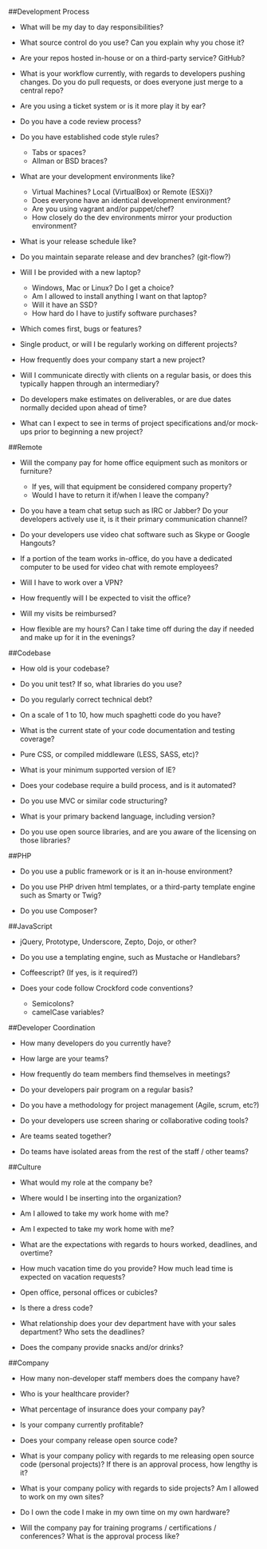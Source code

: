 ##Development Process

- What will be my day to day responsibilities?

- What source control do you use? Can you explain why you chose it?

- Are your repos hosted in-house or on a third-party service? GitHub?

- What is your workflow currently, with regards to developers pushing changes. Do you do pull requests, or does everyone just merge to a central repo?

- Are you using a ticket system or is it more play it by ear? 

- Do you have a code review process?

- Do you have established code style rules?
  - Tabs or spaces?
  - Allman or BSD braces?

- What are your development environments like?
  - Virtual Machines?  Local (VirtualBox) or Remote (ESXi)?
  - Does everyone have an identical development environment?
  - Are you using vagrant and/or puppet/chef?
  - How closely do the dev environments mirror your production environment?

- What is your release schedule like?

- Do you maintain separate release and dev branches? (git-flow?)

- Will I be provided with a new laptop?
  - Windows, Mac or Linux? Do I get a choice?
  - Am I allowed to install anything I want on that laptop?
  - Will it have an SSD?
  - How hard do I have to justify software purchases?

- Which comes first, bugs or features?

- Single product, or will I be regularly working on different projects?

- How frequently does your company start a new project?

- Will I communicate directly with clients on a regular basis, or does this typically happen through an intermediary?

- Do developers make estimates on deliverables, or are due dates normally decided upon ahead of time?

- What can I expect to see in terms of project specifications and/or mock-ups prior to beginning a new project?


##Remote

- Will the company pay for home office equipment such as monitors or furniture?
  - If yes, will that equipment be considered company property?
  - Would I have to return it if/when I leave the company?

- Do you have a team chat setup such as IRC or Jabber? Do your developers actively use it, is it their primary communication channel?

- Do your developers use video chat software such as Skype or Google Hangouts?

- If a portion of the team works in-office, do you have a dedicated computer to be used for video chat with remote employees?

- Will I have to work over a VPN?
 
- How frequently will I be expected to visit the office?

- Will my visits be reimbursed?

- How flexible are my hours? Can I take time off during the day if needed and make up for it in the evenings?


##Codebase

- How old is your codebase?

- Do you unit test? If so, what libraries do you use?

- Do you regularly correct technical debt?

- On a scale of 1 to 10, how much spaghetti code do you have?

- What is the current state of your code documentation and testing coverage?

- Pure CSS, or compiled middleware (LESS, SASS, etc)?

- What is your minimum supported version of IE?

- Does your codebase require a build process, and is it automated?

- Do you use MVC or similar code structuring?

- What is your primary backend language, including version?

- Do you use open source libraries, and are you aware of the licensing on those libraries?


##PHP

- Do you use a public framework or is it an in-house environment?

- Do you use PHP driven html templates, or a third-party template engine such as Smarty or Twig?

- Do you use Composer?


##JavaScript

- jQuery, Prototype, Underscore, Zepto, Dojo, or other?

- Do you use a templating engine, such as Mustache or Handlebars?

- Coffeescript? (If yes, is it required?)

- Does your code follow Crockford code conventions?
  - Semicolons?
  - camelCase variables?


##Developer Coordination

- How many developers do you currently have?

- How large are your teams?

- How frequently do team members find themselves in meetings?

- Do your developers pair program on a regular basis?

- Do you have a methodology for project management (Agile, scrum, etc?)

- Do your developers use screen sharing or collaborative coding tools?

- Are teams seated together?

- Do teams have isolated areas from the rest of the staff / other teams?


##Culture

- What would my role at the company be?

- Where would I be inserting into the organization?

- Am I allowed to take my work home with me?

- Am I expected to take my work home with me?

- What are the expectations with regards to hours worked, deadlines, and overtime?

- How much vacation time do you provide?  How much lead time is expected on vacation requests?

- Open office, personal offices or cubicles?

- Is there a dress code?

- What relationship does your dev department have with your sales department? Who sets the deadlines?

- Does the company provide snacks and/or drinks?

##Company

- How many non-developer staff members does the company have?

- Who is your healthcare provider?

- What percentage of insurance does your company pay?

- Is your company currently profitable?

- Does your company release open source code?

- What is your company policy with regards to me releasing open source code (personal projects)? If there is an approval process, how lengthy is it?

- What is your company policy with regards to side projects? Am I allowed to work on my own sites?

- Do I own the code I make in my own time on my own hardware?

- Will the company pay for training programs / certifications / conferences? What is the approval process like?

